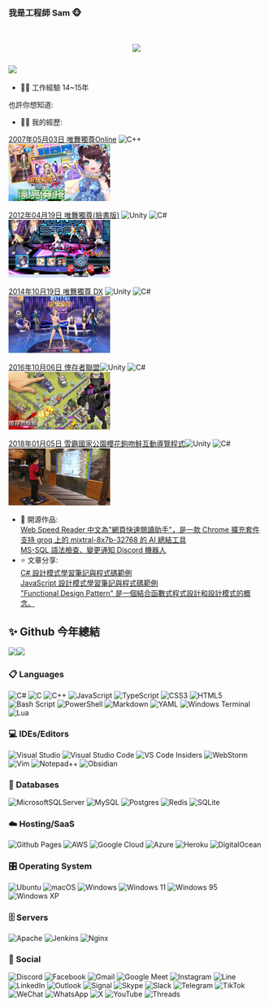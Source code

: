 <!-- GitHub Profile 的設定檔案 README.md -->
<!-- 如果需要教學參考 docs/GitHubProfile.md -->

### 我是工程師 Sam 🐵

<!--
**chiisen/chiisen** is a ✨ _special_ ✨ repository because its `README.md` (this file) appears on your GitHub profile.

**chiisen/chiisen** 是一個 ✨ _特殊_ ✨ 儲存庫，因為它的 `README.md`（此檔案）出現在你的 GitHub 個人資料中。

Here are some ideas to get you started:

以下是一些可以幫助您入門的想法：

- 🔭 I’m currently working on ...
- 🌱 I’m currently learning ...
- 👯 I’m looking to collaborate on ...
- 🤔 I’m looking for help with ...
- 💬 Ask me about ...
- 📫 How to reach me: ...
- 😄 Pronouns: ...
- ⚡ Fun fact: ...

- 🔭 我目前正在研究...
-🌱 我目前正在學習...
- 👯 我正在尋找合作...
- 🤔 我正在尋求幫助......
-💬 問我關於...
- 📫 如何聯絡我：...
-😄 代名詞：......
-⚡有趣的事實：......
-->

<!-- 打字特效 -->
<h1 align="center">
  <a href="https://sunguoqi.com/">
    <img src="https://readme-typing-svg.herokuapp.com/?lines=console.log(%22Hello%2C%20World!%22);你好啊!歡迎來到我的GitHub&center=true&size=27">
  </a>
</h1>

<!-- 程式碼美圖2 -->
<img src="https://i.imgur.com/cAcoxOp.jpg" width="200">  

- 👨‍💻 工作經驗 14~15年

也許你想知道:

- 👨‍💻 我的經歷:  

<a href="https://acg.gamer.com.tw/acgDetail.php?s=10967" target="_blank">2007年05月03日 唯舞獨尊Online</a> ![C++](https://img.shields.io/badge/c++-%2300599C.svg?style=for-the-badge&logo=c%2B%2B&logoColor=white)  
<img src="./images/we_online.jpeg" width="200">  

<a href="https://acg.gamer.com.tw/acgDetail.php?s=54751" target="_blank">2012年04月19日 唯舞獨尊(臉書版)</a> ![Unity](https://img.shields.io/badge/unity-%23000000.svg?style=for-the-badge&logo=unity&logoColor=white) ![C#](https://img.shields.io/badge/c%23-%23239120.svg?style=for-the-badge&logo=csharp&logoColor=white)  
<img src="./images/we_fb.jpeg" width="200">  

<a href="https://acg.gamer.com.tw/acgDetail.php?s=71734" target="_blank">2014年10月19日 唯舞獨尊 DX</a> ![Unity](https://img.shields.io/badge/unity-%23000000.svg?style=for-the-badge&logo=unity&logoColor=white) ![C#](https://img.shields.io/badge/c%23-%23239120.svg?style=for-the-badge&logo=csharp&logoColor=white)  
<img src="./images/we_dx.jpeg" width="200">  

<a href="https://acg.gamer.com.tw/acgDetail.php?s=85429" target="_blank">2016年10月06日 倖存者聯盟</a>![Unity](https://img.shields.io/badge/unity-%23000000.svg?style=for-the-badge&logo=unity&logoColor=white) ![C#](https://img.shields.io/badge/c%23-%23239120.svg?style=for-the-badge&logo=csharp&logoColor=white)   
<img src="./images/survivor.jpg" width="200">  

<a href="https://reurl.cc/WAll35" target="_blank">2018年01月05日 雪霸國家公園櫻花鉤吻鮭互動導覽程式</a>![Unity](https://img.shields.io/badge/unity-%23000000.svg?style=for-the-badge&logo=unity&logoColor=white) ![C#](https://img.shields.io/badge/c%23-%23239120.svg?style=for-the-badge&logo=csharp&logoColor=white)   
<img src="./images/20180105salmon.jpg" width="200">  

- 🏡 開源作品:  
<a href="https://github.com/chiisen/WebSpeedReader" target="_blank">Web Speed Reader 中文為"網頁快速閱讀助手"，是一款 Chrome 擴充套件支持 groq 上的 mixtral-8x7b-32768 的 AI 總結工具</a>  
<a href="https://github.com/chiisen/mssql-bot" target="_blank">MS-SQL 語法檢查、變更通知 Discord 機器人</a>  
- ⭐️ 文章分享:  
<a href="https://github.com/chiisen/DesignPatterns.cs" target="_blank">C# 設計模式學習筆記與程式碼範例</a>  
<a href="https://github.com/chiisen/DesignPatterns.js" target="_blank">JavaScript 設計模式學習筆記與程式碼範例</a>  
<a href="https://github.com/chiisen/FunctionalDesignPattern" target="_blank">"Functional Design Pattern" 是一個結合函數式程式設計和設計模式的概念。</a>  
## ✨ Github 今年總結  

<img align="" height="137px" src="https://github-readme-stats.vercel.app/api?username=chiisen&hide_title=true&hide_border=true&show_icons=true&include_all_commits=true&line_height=21&bg_color=0,EC6C6C,FFD479,FFFC79,73FA79&theme=graywhite&locale=cn" /><img align="" height="137px" src="https://github-readme-stats.vercel.app/api/top-langs/?username=chiisen&hide_title=true&hide_border=true&layout=compact&bg_color=0,73FA79,73FDFF,D783FF&theme=graywhite&locale=cn" />

### 📋 Languages
<!-- Icon 圖片網址可以參考: https://github.com/Ileriayo/markdown-badges -->

![C#](https://img.shields.io/badge/c%23-%23239120.svg?style=for-the-badge&logo=csharp&logoColor=white) 
![C](https://img.shields.io/badge/c-%2300599C.svg?style=for-the-badge&logo=c&logoColor=white)
![C++](https://img.shields.io/badge/c++-%2300599C.svg?style=for-the-badge&logo=c%2B%2B&logoColor=white)
![JavaScript](https://img.shields.io/badge/javascript-%23323330.svg?style=for-the-badge&logo=javascript&logoColor=%23F7DF1E)
![TypeScript](https://img.shields.io/badge/typescript-%23007ACC.svg?style=for-the-badge&logo=typescript&logoColor=white)
![CSS3](https://img.shields.io/badge/css3-%231572B6.svg?style=for-the-badge&logo=css3&logoColor=white)
![HTML5](https://img.shields.io/badge/html5-%23E34F26.svg?style=for-the-badge&logo=html5&logoColor=white)
![Bash Script](https://img.shields.io/badge/bash_script-%23121011.svg?style=for-the-badge&logo=gnu-bash&logoColor=white)
![PowerShell](https://img.shields.io/badge/PowerShell-%235391FE.svg?style=for-the-badge&logo=powershell&logoColor=white)
![Markdown](https://img.shields.io/badge/markdown-%23000000.svg?style=for-the-badge&logo=markdown&logoColor=white)
![YAML](https://img.shields.io/badge/yaml-%23ffffff.svg?style=for-the-badge&logo=yaml&logoColor=151515)
![Windows Terminal](https://img.shields.io/badge/Windows%20Terminal-%234D4D4D.svg?style=for-the-badge&logo=windows-terminal&logoColor=white)
![Lua](https://img.shields.io/badge/lua-%232C2D72.svg?style=for-the-badge&logo=lua&logoColor=white)

### 💻 IDEs/Editors
![Visual Studio](https://img.shields.io/badge/Visual%20Studio-5C2D91.svg?style=for-the-badge&logo=visual-studio&logoColor=white)
![Visual Studio Code](https://img.shields.io/badge/Visual%20Studio%20Code-0078d7.svg?style=for-the-badge&logo=visual-studio-code&logoColor=white)
![VS Code Insiders](https://img.shields.io/badge/VS%20Code%20Insiders-35b393.svg?style=for-the-badge&logo=visual-studio-code&logoColor=white)
![WebStorm](https://img.shields.io/badge/webstorm-143?style=for-the-badge&logo=webstorm&logoColor=white&color=black)
![Vim](https://img.shields.io/badge/VIM-%2311AB00.svg?style=for-the-badge&logo=vim&logoColor=white)
![Notepad++](https://img.shields.io/badge/Notepad++-90E59A.svg?style=for-the-badge&logo=notepad%2b%2b&logoColor=black)
![Obsidian](https://img.shields.io/badge/Obsidian-%23483699.svg?style=for-the-badge&logo=obsidian&logoColor=white)

### 💾 Databases
![MicrosoftSQLServer](https://img.shields.io/badge/Microsoft%20SQL%20Server-CC2927?style=for-the-badge&logo=microsoft%20sql%20server&logoColor=white)
![MySQL](https://img.shields.io/badge/mysql-4479A1.svg?style=for-the-badge&logo=mysql&logoColor=white)
![Postgres](https://img.shields.io/badge/postgres-%23316192.svg?style=for-the-badge&logo=postgresql&logoColor=white)
![Redis](https://img.shields.io/badge/redis-%23DD0031.svg?style=for-the-badge&logo=redis&logoColor=white)
![SQLite](https://img.shields.io/badge/sqlite-%2307405e.svg?style=for-the-badge&logo=sqlite&logoColor=white)

### ☁️ Hosting/SaaS
![Github Pages](https://img.shields.io/badge/github%20pages-121013?style=for-the-badge&logo=github&logoColor=white)
![AWS](https://img.shields.io/badge/AWS-%23FF9900.svg?style=for-the-badge&logo=amazon-aws&logoColor=white)
![Google Cloud](https://img.shields.io/badge/GoogleCloud-%234285F4.svg?style=for-the-badge&logo=google-cloud&logoColor=white)
![Azure](https://img.shields.io/badge/azure-%230072C6.svg?style=for-the-badge&logo=microsoftazure&logoColor=white)
![Heroku](https://img.shields.io/badge/heroku-%23430098.svg?style=for-the-badge&logo=heroku&logoColor=white)
![DigitalOcean](https://img.shields.io/badge/DigitalOcean-%230167ff.svg?style=for-the-badge&logo=digitalOcean&logoColor=white)

### 🎛️ Operating System
![Ubuntu](https://img.shields.io/badge/Ubuntu-E95420?style=for-the-badge&logo=ubuntu&logoColor=white)
![macOS](https://img.shields.io/badge/mac%20os-000000?style=for-the-badge&logo=macos&logoColor=F0F0F0)
![Windows](https://img.shields.io/badge/Windows-0078D6?style=for-the-badge&logo=windows&logoColor=white)
![Windows 11](https://img.shields.io/badge/Windows%2011-%230079d5.svg?style=for-the-badge&logo=Windows%2011&logoColor=white)
![Windows 95](https://img.shields.io/badge/Windows%2095-008484?style=for-the-badge&logo=windows95&logoColor=white)
![Windows XP](https://img.shields.io/badge/Windows%20xp-003399?style=for-the-badge&logo=windowsxp&logoColor=white)

### 🗄️ Servers
![Apache](https://img.shields.io/badge/apache-%23D42029.svg?style=for-the-badge&logo=apache&logoColor=white)
![Jenkins](https://img.shields.io/badge/jenkins-%232C5263.svg?style=for-the-badge&logo=jenkins&logoColor=white)
![Nginx](https://img.shields.io/badge/nginx-%23009639.svg?style=for-the-badge&logo=nginx&logoColor=white)

### 💬 Social
![Discord](https://img.shields.io/badge/Discord-%235865F2.svg?style=for-the-badge&logo=discord&logoColor=white)
![Facebook](https://img.shields.io/badge/Facebook-%231877F2.svg?style=for-the-badge&logo=Facebook&logoColor=white)
![Gmail](https://img.shields.io/badge/Gmail-D14836?style=for-the-badge&logo=gmail&logoColor=white)
![Google Meet](https://img.shields.io/badge/Google%20Meet-00897B?style=for-the-badge&logo=google-meet&logoColor=white)
![Instagram](https://img.shields.io/badge/Instagram-%23E4405F.svg?style=for-the-badge&logo=Instagram&logoColor=white)
![Line](https://img.shields.io/badge/Line-00C300?style=for-the-badge&logo=line&logoColor=white)
![LinkedIn](https://img.shields.io/badge/linkedin-%230077B5.svg?style=for-the-badge&logo=linkedin&logoColor=white)
![Outlook](https://img.shields.io/badge/Microsoft_Outlook-0078D4?style=for-the-badge&logo=microsoft-outlook&logoColor=white)
![Signal](https://img.shields.io/badge/Signal-%23039BE5.svg?style=for-the-badge&logo=Signal&logoColor=white)
![Skype](https://img.shields.io/badge/Skype-%2300AFF0.svg?style=for-the-badge&logo=Skype&logoColor=white)
![Slack](https://img.shields.io/badge/Slack-4A154B?style=for-the-badge&logo=slack&logoColor=white)
![Telegram](https://img.shields.io/badge/Telegram-2CA5E0?style=for-the-badge&logo=telegram&logoColor=white)
![TikTok](https://img.shields.io/badge/TikTok-%23000000.svg?style=for-the-badge&logo=TikTok&logoColor=white)
![WeChat](https://img.shields.io/badge/WeChat-07C160?style=for-the-badge&logo=wechat&logoColor=white)
![WhatsApp](https://img.shields.io/badge/WhatsApp-25D366?style=for-the-badge&logo=whatsapp&logoColor=white)
![X](https://img.shields.io/badge/X-%23000000.svg?style=for-the-badge&logo=X&logoColor=white)
![YouTube](https://img.shields.io/badge/YouTube-%23FF0000.svg?style=for-the-badge&logo=YouTube&logoColor=white)
![Threads](https://img.shields.io/badge/Threads-000000?style=for-the-badge&logo=Threads&logoColor=white)


